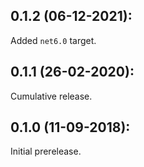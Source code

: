 ## 0.1.2 (06-12-2021):

Added `net6.0` target.

## 0.1.1 (26-02-2020):

Cumulative release.	

## 0.1.0 (11-09-2018): 

Initial prerelease.
